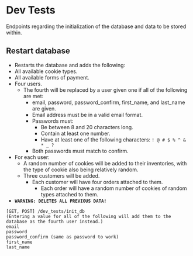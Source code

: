 # Dev Tests
Endpoints regarding the initialization of the database and data to be stored within.

## Restart database
- Restarts the database and adds the following:
- All available cookie types.
- All available forms of payment.
- Four users.
     - The fourth will be replaced by a user given one if all of the following are met: 
        - email, password, password_confirm, first_name, and last_name are given.
        - Email address must be in a valid email format.
        - Passwords must:
            - Be between 8 and 20 characters long.
            - Contain at least one number.
            - Have at least one of the following characters: `! @ # $ % ^ & * _ ?`
        - Both passwords must match to confirm.
- For each user: 
    - A random number of cookies will be added to their inventories, with the type of cookie also being relatively random.
    - Three customers will be added. 
        - Each customer will have four orders attached to them.
            - Each order will have a random number of cookies of random types attached to them.
- **`WARNING: DELETES ALL PREVIOUS DATA!`**
```
[GET, POST] /dev_tests/init_db
(Entering a value for all of the following will add them to the database as the fourth user instead.)
email
password
password_confirm (same as password to work)
first_name
last_name
```




